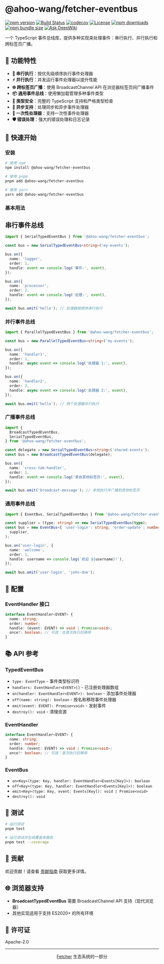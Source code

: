 # @ahoo-wang/fetcher-eventbus

[![npm version](https://img.shields.io/npm/v/@ahoo-wang/fetcher-eventbus.svg)](https://www.npmjs.com/package/@ahoo-wang/fetcher-eventbus)
[![Build Status](https://github.com/Ahoo-Wang/fetcher/actions/workflows/ci.yml/badge.svg)](https://github.com/Ahoo-Wang/fetcher/actions)
[![codecov](https://codecov.io/gh/Ahoo-Wang/fetcher/graph/badge.svg?token=JGiWZ52CvJ)](https://codecov.io/gh/Ahoo-Wang/fetcher)
[![License](https://img.shields.io/npm/l/@ahoo-wang/fetcher-eventbus.svg)](https://github.com/Ahoo-Wang/fetcher/blob/main/LICENSE)
[![npm downloads](https://img.shields.io/npm/dm/@ahoo-wang/fetcher-eventbus.svg)](https://www.npmjs.com/package/@ahoo-wang/fetcher-eventbus)
[![npm bundle size](https://img.shields.io/bundlephobia/minzip/%40ahoo-wang%2Ffetcher-eventbus)](https://www.npmjs.com/package/@ahoo-wang/fetcher-eventbus)
[![Ask DeepWiki](https://deepwiki.com/badge.svg)](https://deepwiki.com/Ahoo-Wang/fetcher)

一个 TypeScript 事件总线库，提供多种实现来处理事件：串行执行、并行执行和跨标签页广播。

## 🌟 功能特性

- **🔄 串行执行**：按优先级顺序执行事件处理器
- **⚡ 并行执行**：并发运行事件处理器以提升性能
- **🌐 跨标签页广播**：使用 BroadcastChannel API 在浏览器标签页间广播事件
- **📦 通用事件总线**：使用懒加载管理多种事件类型
- **🔧 类型安全**：完整的 TypeScript 支持和严格类型检查
- **🧵 异步支持**：处理同步和异步事件处理器
- **🔄 一次性处理器**：支持一次性事件处理器
- **🛡️ 错误处理**：强大的错误处理和日志记录

## 🚀 快速开始

### 安装

```bash
# 使用 npm
npm install @ahoo-wang/fetcher-eventbus

# 使用 pnpm
pnpm add @ahoo-wang/fetcher-eventbus

# 使用 yarn
yarn add @ahoo-wang/fetcher-eventbus
```

### 基本用法

## 串行事件总线

```typescript
import { SerialTypedEventBus } from '@ahoo-wang/fetcher-eventbus';

const bus = new SerialTypedEventBus<string>('my-events');

bus.on({
  name: 'logger',
  order: 1,
  handle: event => console.log('事件:', event),
});

bus.on({
  name: 'processor',
  order: 2,
  handle: event => console.log('处理:', event),
});

await bus.emit('hello'); // 处理器按顺序串行执行
```

### 并行事件总线

```typescript
import { ParallelTypedEventBus } from '@ahoo-wang/fetcher-eventbus';

const bus = new ParallelTypedEventBus<string>('my-events');

bus.on({
  name: 'handler1',
  order: 1,
  handle: async event => console.log('处理器 1:', event),
});

bus.on({
  name: 'handler2',
  order: 2,
  handle: async event => console.log('处理器 2:', event),
});

await bus.emit('hello'); // 两个处理器并行执行
```

### 广播事件总线

```typescript
import {
  BroadcastTypedEventBus,
  SerialTypedEventBus,
} from '@ahoo-wang/fetcher-eventbus';

const delegate = new SerialTypedEventBus<string>('shared-events');
const bus = new BroadcastTypedEventBus(delegate);

bus.on({
  name: 'cross-tab-handler',
  order: 1,
  handle: event => console.log('来自其他标签页:', event),
});

await bus.emit('broadcast-message'); // 本地执行并广播到其他标签页
```

### 通用事件总线

```typescript
import { EventBus, SerialTypedEventBus } from '@ahoo-wang/fetcher-eventbus';

const supplier = (type: string) => new SerialTypedEventBus(type);
const bus = new EventBus<{ 'user-login': string; 'order-update': number }>(
  supplier,
);

bus.on('user-login', {
  name: 'welcome',
  order: 1,
  handle: username => console.log(`欢迎 ${username}!`),
});

await bus.emit('user-login', 'john-doe');
```

## 🔧 配置

### EventHandler<EVENT> 接口

```typescript
interface EventHandler<EVENT> {
  name: string;
  order: number;
  handle: (event: EVENT) => void | Promise<void>;
  once?: boolean; // 可选：在首次执行后移除
}
```

## 📚 API 参考

### TypedEventBus<EVENT>

- `type: EventType` - 事件类型标识符
- `handlers: EventHandler<EVENT>[]` - 已注册处理器数组
- `on(handler: EventHandler<EVENT>): boolean` - 添加事件处理器
- `off(name: string): boolean` - 按名称移除事件处理器
- `emit(event: EVENT): Promise<void>` - 发射事件
- `destroy(): void` - 清理资源

### EventHandler<EVENT>

```typescript
interface EventHandler<EVENT> {
  name: string;
  order: number;
  handle: (event: EVENT) => void | Promise<void>;
  once?: boolean; // 可选：首次执行后移除
}
```

### EventBus<Events>

- `on<Key>(type: Key, handler: EventHandler<Events[Key]>): boolean`
- `off<Key>(type: Key, handler: EventHandler<Events[Key]>): boolean`
- `emit<Key>(type: Key, event: Events[Key]): void | Promise<void>`
- `destroy(): void`

## 🧪 测试

```bash
# 运行测试
pnpm test

# 运行测试并生成覆盖率报告
pnpm test --coverage
```

## 🤝 贡献

欢迎贡献！请查看
[贡献指南](https://github.com/Ahoo-Wang/fetcher/blob/main/CONTRIBUTING.md) 获取更多详情。

## 🌐 浏览器支持

- **BroadcastTypedEventBus** 需要 BroadcastChannel API 支持（现代浏览器）
- 其他实现适用于支持 ES2020+ 的所有环境

## 📄 许可证

Apache-2.0

---

<p align="center">
  <a href="https://github.com/Ahoo-Wang/fetcher">Fetcher</a> 生态系统的一部分
</p>
